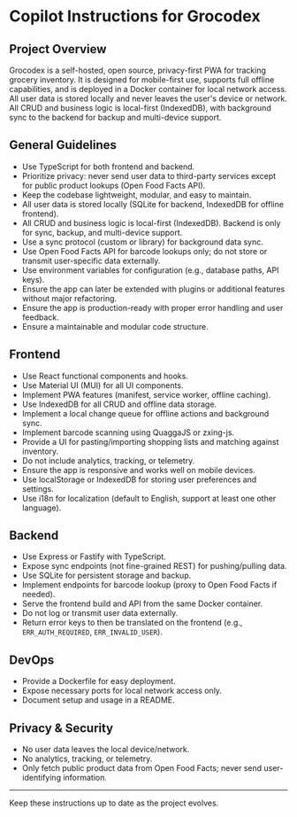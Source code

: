 # Copilot Instructions for Grocodex

## Project Overview
Grocodex is a self-hosted, open source, privacy-first PWA for tracking grocery inventory. It is designed for mobile-first use, supports full offline capabilities, and is deployed in a Docker container for local network access. All user data is stored locally and never leaves the user's device or network. All CRUD and business logic is local-first (IndexedDB), with background sync to the backend for backup and multi-device support.

## General Guidelines
- Use TypeScript for both frontend and backend.
- Prioritize privacy: never send user data to third-party services except for public product lookups (Open Food Facts API).
- Keep the codebase lightweight, modular, and easy to maintain.
- All user data is stored locally (SQLite for backend, IndexedDB for offline frontend).
- All CRUD and business logic is local-first (IndexedDB). Backend is only for sync, backup, and multi-device support.
- Use a sync protocol (custom or library) for background data sync.
- Use Open Food Facts API for barcode lookups only; do not store or transmit user-specific data externally.
- Use environment variables for configuration (e.g., database paths, API keys).
- Ensure the app can later be extended with plugins or additional features without major refactoring.
- Ensure the app is production-ready with proper error handling and user feedback.
- Ensure a maintainable and modular code structure.

## Frontend
- Use React functional components and hooks.
- Use Material UI (MUI) for all UI components.
- Implement PWA features (manifest, service worker, offline caching).
- Use IndexedDB for all CRUD and offline data storage.
- Implement a local change queue for offline actions and background sync.
- Implement barcode scanning using QuaggaJS or zxing-js.
- Provide a UI for pasting/importing shopping lists and matching against inventory.
- Do not include analytics, tracking, or telemetry.
- Ensure the app is responsive and works well on mobile devices.
- Use localStorage or IndexedDB for storing user preferences and settings.
- Use i18n for localization (default to English, support at least one other language).

## Backend
- Use Express or Fastify with TypeScript.
- Expose sync endpoints (not fine-grained REST) for pushing/pulling data.
- Use SQLite for persistent storage and backup.
- Implement endpoints for barcode lookup (proxy to Open Food Facts if needed).
- Serve the frontend build and API from the same Docker container.
- Do not log or transmit user data externally.
- Return error keys to then be translated on the frontend (e.g., `ERR_AUTH_REQUIRED`, `ERR_INVALID_USER`).

## DevOps
- Provide a Dockerfile for easy deployment.
- Expose necessary ports for local network access only.
- Document setup and usage in a README.

## Privacy & Security
- No user data leaves the local device/network.
- No analytics, tracking, or telemetry.
- Only fetch public product data from Open Food Facts; never send user-identifying information.

---
Keep these instructions up to date as the project evolves.
